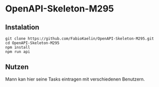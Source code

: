 # OpenAPI-Skeleton-M295
## Instalation
    
    git clone https://github.com/FabioKaelin/OpenAPI-Skeleton-M295.git
    cd OpenAPI-Skeleton-M295
    npm install
    npm run api
    
## Nutzen

Mann kan hier seine Tasks eintragen mit verschiedenen Benutzern.
